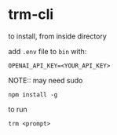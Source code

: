 # trm-cli

to install, from inside directory

add `.env` file to `bin` with:

```
OPENAI_API_KEY=<YOUR_API_KEY>
```

NOTE:: may need sudo

```
npm install -g
```

to run

```
trm <prompt>
```
